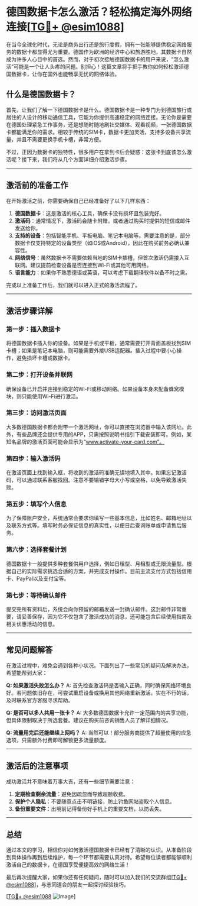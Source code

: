 # 德国数据卡怎么激活？轻松搞定海外网络连接[[TG💪+ @esim1088](https://t.me/s/esim1088)]

在当今全球化时代，无论是商务出行还是旅行度假，拥有一张能够提供稳定网络服务的数据卡都显得尤为重要。德国作为欧洲的经济中心和旅游胜地，其数据卡自然成为许多人心目中的首选。然而，对于初次接触德国数据卡的用户来说，“怎么激活”可能是一个让人头疼的问题。别担心！这篇文章将手把手教你如何轻松激活德国数据卡，让你在国外也能畅享无忧的网络体验。

## 什么是德国数据卡？

首先，让我们了解一下德国数据卡是什么。德国数据卡是一种专门为到德国旅行或居住的人设计的移动通信工具，它能为你提供高速稳定的网络连接。无论你是需要在德国处理紧急工作事务，还是想随时随地刷社交媒体、观看视频，一张德国数据卡都能满足你的需求。相较于传统的SIM卡，数据卡更加灵活，支持多设备共享流量，并且不需要更换手机卡槽，非常方便。

不过，正因为数据卡的独特性，很多用户在拿到卡后会疑惑：这张卡到底该怎么激活呢？接下来，我们将从几个方面详细介绍激活步骤。

---

## 激活前的准备工作

在开始激活之前，你需要确保自己已经准备好了以下几样东西：

1. **德国数据卡**：这是激活的核心工具，确保卡没有损坏且包装完好。
2. **激活码**：通常情况下，激活码会随卡附赠，或者通过购买时提供的短信或邮件发送给你。
3. **支持的设备**：包括智能手机、平板电脑、笔记本电脑等。需要注意的是，部分数据卡仅支持特定的设备类型（如iOS或Android），因此在购买前务必确认兼容性。
4. **网络信号**：虽然数据卡不需要依赖当地的SIM卡插槽，但首次激活仍需接入互联网。建议提前检查设备是否连接到Wi-Fi或其他可用网络。
5. **语言能力**：如果你不熟悉德语或英语，可以考虑下载翻译软件以备不时之需。

完成以上准备工作后，我们就可以进入正式的激活流程了。

---

## 激活步骤详解

### 第一步：插入数据卡
将德国数据卡插入你的设备。如果是手机或平板，通常需要打开背面盖板找到SIM卡槽；如果是笔记本电脑，则可能需要外接USB适配器。插入过程中要小心操作，避免损坏卡槽或数据卡。

### 第二步：打开设备并联网
确保设备已开启并连接到稳定的Wi-Fi或移动网络。如果设备本身未配备蜂窝模块，则只能使用Wi-Fi进行激活。

### 第三步：访问激活页面
大多数德国数据卡都会附带一个激活网址，你可以直接在浏览器中输入该网址。此外，有些品牌还会提供专用的APP，只需按照说明书指引下载安装即可。例如，某知名品牌的激活页面可能会显示为“www.activate-your-card.com”。

### 第四步：输入激活码
在激活页面上找到输入框，将收到的激活码准确无误地填入其中。如果忘记激活码，可以通过联系客服找回。注意不要输错字母大小写或空格，以免导致激活失败。

### 第五步：填写个人信息
为了保障账户安全，系统通常会要求你填写一些基本信息，比如姓名、邮箱地址以及联系方式等。填写时务必保证信息的真实性，以便日后查询账单或申请售后服务。

### 第六步：选择套餐计划
德国数据卡一般提供多种套餐供用户选择，例如日租型、月租型或无限流量型。根据自己的实际需求挑选合适的方案，并完成支付操作。目前主流支付方式包括信用卡、PayPal以及支付宝等。

### 第七步：等待确认邮件
提交完所有资料后，系统会向你预留的邮箱发送一封确认邮件。这封邮件非常重要，请妥善保存，因为它不仅包含了激活成功的消息，还可能包含后续使用指南及相关优惠活动的信息。

---

## 常见问题解答

在激活过程中，难免会遇到各种小状况。下面列出了一些常见的疑问及解决办法，希望能帮到大家：

**Q: 如果激活失败怎么办？**
A: 首先检查激活码是否输入正确，同时确保网络环境良好。若问题依旧存在，可尝试重启设备或换用其他网络重新激活。实在不行的话，及时联系官方客服寻求帮助。

**Q: 是否可以多人共用一张卡？**
A: 大多数德国数据卡允许一定范围内的共享功能，但具体限制取决于所选套餐。建议在购买前咨询销售人员了解详细情况。

**Q: 流量用完后还能继续上网吗？**
A: 当然可以！部分服务商提供了超量使用的应急选项，只需额外付费即可解锁更多流量额度。

---

## 激活后的注意事项

成功激活并不意味着万事大吉，还有一些细节需要注意：

1. **定期检查剩余流量**：避免因疏忽而导致超额收费。
2. **保护个人隐私**：不要随意点击不明链接，防止钓鱼网站盗取个人信息。
3. **备份重要文件**：出境前记得备份好手机上的重要文档，以防丢失。

---

## 总结

通过本文的学习，相信你对如何激活德国数据卡已经有了清晰的认识。从准备阶段到具体操作再到后续维护，每一个环节都需要认真对待。希望每位读者都能够顺利激活自己的数据卡，在德国享受便捷高效的网络生活！

最后再次提醒大家，如果你还有任何疑问，随时可以加入我们的交流群组[[TG💪+ @esim1088](https://t.me/s/esim1088)]，与志同道合的朋友一起探讨经验技巧。

[[TG💪+ @esim1088](https://t.me/s/esim1088) ![Image](https://i.postimg.cc/4NQfJmqS/Snipaste-2025-05-13-00-14-12.png)]